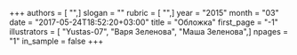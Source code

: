 +++
authors = [ "",]
slogan = ""
rubric = [ "",]
year = "2015"
month = "03"
date = "2017-05-24T18:52:20+03:00"
title = "Обложка"
first_page = "-1"
illustrators = [ "Yustas-07", "Варя Зеленова", "Маша Зеленова",]
npages = "1"
in_sample = false
+++
